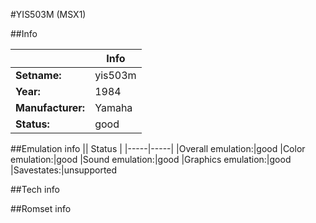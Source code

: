 #YIS503M (MSX1)

##Info

||Info|
|-----|-----|
|**Setname:**|yis503m
|**Year:**|1984
|**Manufacturer:**|Yamaha
|**Status:**|good

##Emulation info
|| Status |
|-----|-----|
|Overall emulation:|good
|Color emulation:|good
|Sound emulation:|good
|Graphics emulation:|good
|Savestates:|unsupported

##Tech info

##Romset info

<!--- START OF EDITED COMMENT DO NOT TOUCH TEXT ABOVE-->
